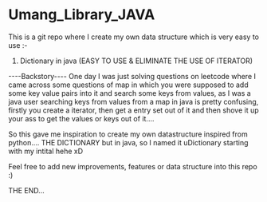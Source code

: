 # Umang_Library_JAVA
This is a git repo where I create my own data structure which is very easy to use :-
1) Dictionary in java (EASY TO USE & ELIMINATE THE USE OF ITERATOR)

----Backstory----
One day I was just solving questions on leetcode where I came across some questions of map in which you were supposed to add some key value pairs
into it and search some keys from values, as I was a java user searching keys from values from a map in java is pretty confusing, firstly you create
a iterator, then get a entry set out of it and then shove it up your ass to get the values or keys out of it....

So this gave me inspiration to create my own datastructure inspired from python.... THE DICTIONARY but in java, so I named it uDictionary starting with
my intital hehe xD

Feel free to add new improvements, features or data structure into this repo :)

THE END...
